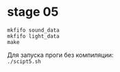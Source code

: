 # stage 05

```mkfifo sound_data```<br>
```mkfifo light_data```<br>
```make```<br>

Для запуска проги без компиляции:<br>
```./scipt5.sh```
